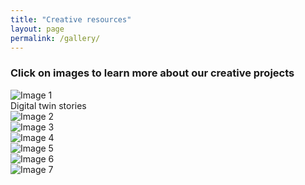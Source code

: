 ```yaml
---
title: "Creative resources"
layout: page
permalink: /gallery/
---
```


### Click on images to learn more about our creative projects

<div class="gallery">
  <div class="gallery-item">
    <img src="{{ '/assets/gallery/image1.jpeg' | relative_url }}" alt="Image 1">
    <div class="caption">Digital twin stories</div>
  </div>
  <div class="gallery-item">
    <img src="{{ '/assets/gallery/image2.jpg' | relative_url }}" alt="Image 2">
  </div>
  <div class="gallery-item">
    <img src="{{ '/assets/gallery/image3.png' | relative_url }}" alt="Image 3">
  </div>
  <div class="gallery-item">
     <img src="{{ '/assets/gallery/image4.jpg' | relative_url }}" alt="Image 4">
  </div>
  <div class="gallery-item">
    <img src="{{ '/assets/gallery/image5.png' | relative_url }}" alt="Image 5">
  </div>
  <div class="gallery-item">
    <img src="{{ '/assets/gallery/image6.png' | relative_url }}" alt="Image 6">
  </div>
  <div class="gallery-item">
    <img src="{{ '/assets/gallery/image7.jpg' | relative_url }}" alt="Image 7">
  </div>
  <!-- Add more images as needed -->
</div>
